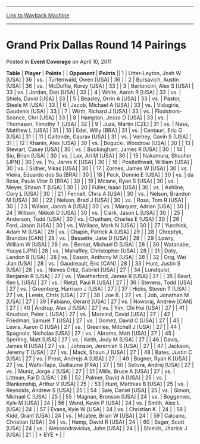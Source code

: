 
---
[Link to Wayback Machine](https://web.archive.org/web/20160804033945/http://magic.wizards.com/en/articles/archive/event-coverage/grand-prix-dallas-round-14-pairings-2011-04-10)

[_metadata_:description]:- "TablePlayerPoints"
[_metadata_:generator]:- "Drupal 7 (http://drupal.org)"
[_metadata_:node]:- "451351"
[_metadata_:publish_date]:- "2011-04-10"
[_metadata_:source]:- "div-main-content"
[_metadata_:title]:- "Grand Prix Dallas Round 14 Pairings"
[_metadata_:wayback_capture_timestamp]:- "2016-08-04 03:39:45"
[_metadata_:wayback_raw_url]:- "https://web.archive.org/web/20160804033945id_/http://magic.wizards.com/en/articles/archive/event-coverage/grand-prix-dallas-round-14-pairings-2011-04-10"
[_metadata_:wayback_url]:- "http://magic.wizards.com/en/articles/archive/event-coverage/grand-prix-dallas-round-14-pairings-2011-04-10"
---


Grand Prix Dallas Round 14 Pairings
===================================



 Posted in **Event Coverage**
 on April 10, 2011 












 **Table** | **Player** | **Points** |  | **Opponent** | **Points** ||  1 | Utter-Leyton, Josh W [USA] |  36 | vs. | Turtenwald, Owen [USA] |  36 |
|  2 | Bursavich, Austin [USA] |  36 | vs. | McDuffie, Korey [USA] |  33 |
|  3 | Bertoncini, Alex S [USA] |  33 | vs. | Jordan, Dan [USA] |  33 |
|  4 | White, Aaron R [USA] |  33 | vs. | Shiels, David [USA] |  33 |
|  5 | Beasley, Orrin A [USA] |  33 | vs. | Pastor, Steele M [USA] |  33 |
|  6 | Jacob, Michael A [USA] |  33 | vs. | Vidugiris, Gaudenis [USA] |  33 |
|  7 | Wirth, Richard J [USA] |  33 | vs. | Flodstrom-Sconce, Chri [USA] |  33 |
|  8 | Hampton, Jesse D [USA] |  33 | vs. | Thomason, Timothy T [USA] |  32 |
|  9 | Juza, Martin [CZE] |  31 | vs. | Nass, Matthew L [USA] |  31 |
|  10 | Edel, Willy [BRA] |  31 | vs. | Centauri, Eric O [USA] |  31 |
|  11 | Gaitonde, Gaurav [USA] |  31 | vs. | Verhey, Gavin S [USA] |  31 |
|  12 | Khanin, Alex [USA] |  30 | vs. | Bogucki, Woodrow [USA] |  30 |
|  13 | Stewart, Casey [USA] |  30 | vs. | Buckingham, James R [USA] |  30 |
|  14 | Siu, Brian [USA] |  30 | vs. | Lax, Ari M [USA] |  30 |
|  15 | Nakamura, Shuuhei [JPN] |  30 | vs. | Yu, Jarvis K [USA] |  30 |
|  16 | Postlethwait, William [USA] |  30 | vs. | Sidher, Vikas [USA] |  30 |
|  17 | Zornes, James W [USA] |  30 | vs. | Vieira, Eduardo dos Sa [BRA] |  30 |
|  18 | Peck, Donnie E [USA] |  30 | vs. | da Rosa, Paulo Vitor D [BRA] |  30 |
|  19 | Mclane, Ryan S [USA] |  30 | vs. | Meyer, Shawn T [USA] |  30 |
|  20 | Fuller, Isaac [USA] |  30 | vs. | Ashline, Cory L [USA] |  30 |
|  21 | Fennell, Chris A [USA] |  30 | vs. | Nelson, Brandon M [USA] |  30 |
|  22 | Nelson, Brad J [USA] |  30 | vs. | Ross, Tom R [USA] |  30 |
|  23 | Wilson, Jacob A [USA] |  30 | vs. | Marquez, Adrian [USA] |  30 |
|  24 | Willson, Nikkoli D [USA] |  30 | vs. | Clark, Jason L [USA] |  30 |
|  25 | Anderson, Todd [USA] |  30 | vs. | Chatham, Charles E [USA] |  30 |
|  26 | Ford, Jason [USA] |  30 | vs. | Wallace, Mark N [USA] |  30 |
|  27 | Yurchick, Adam M [USA] |  29 | vs. | Chapin, Patrick A [USA] |  29 |
|  28 | Chreptyk, Brandon [CAN] |  28 | vs. | Bessette, Jake D [USA] |  28 |
|  29 | Lowry, William W [USA] |  28 | vs. | Bernat, Michael D [USA] |  28 |
|  30 | Watanabe, Yuuya [JPN] |  28 | vs. | Mahaffey, Christopher [USA] |  28 |
|  31 | Doty, Landon B [USA] |  28 | vs. | Eason, Anthony M [USA] |  28 |
|  32 | Ong, Wei Jian [USA] |  28 | vs. | Gaudreault, Eric [CAN] |  28 |
|  33 | Hunt, Justin S [USA] |  28 | vs. | Nieves Ortiz, Gabriel [USA] |  27 |
|  34 | Lundquist, Benjamin R [USA] |  27 | vs. | Weatherford, James R [USA] |  27 |
|  35 | Bearl, Ken L [USA] |  27 | vs. | Rietzl, Paul R [USA] |  27 |
|  36 | Stevens, Todd [USA] |  27 | vs. | Greenberg, Harrison J [USA] |  27 |
|  37 | Hicks, Steven T [USA] |  27 | vs. | Lewis, Chris [USA] |  27 |
|  38 | Joe B. |  27 | vs. | Job, Jonathan M [USA] |  27 |
|  39 | Fabiano, Gerard [USA] |  27 | vs. | Noworaj, Andrew [CAN] |  27 |
|  40 | Andrup, Alex J [USA] |  27 | vs. | Yim, Chi Hoi [USA] |  27 |
|  41 | Knudson, Peter L [USA] |  27 | vs. | Moreind, David [USA] |  27 |
|  42 | Friedman, Samuel T [USA] |  27 | vs. | Gomez, David C [USA] |  27 |
|  43 | Lewis, Aaron C [USA] |  27 | vs. | Greenlee, Mitchell J [USA] |  27 |
|  44 | Spagnolo, Nicholas [USA] |  27 | vs. | Abrams, Matt [USA] |  27 |
|  45 | Sperling, Matt [USA] |  27 | vs. | Keith, Jody M [USA] |  27 |
|  46 | Davis, James R [USA] |  27 | vs. | Johnson, Jeremiah S [USA] |  27 |
|  47 | Jackson, Jeremy T [USA] |  27 | vs. | Mack, Shaun J [USA] |  27 |
|  48 | Bates, Justin C [USA] |  27 | vs. | Prost, Andrejs A [USA] |  27 |
|  49 | Bogner, Ryan K [USA] |  27 | vs. | Wafo-Tapa, Guillaume [FRA] |  27 |
|  50 | Selivra, Andrej [USA] |  27 | vs. | Muniz, Jorge J [USA] |  27 |
|  51 | Mills, Bruce A [USA] |  27 | vs. | Littman, Fai D [USA] |  26 |
|  52 | Palmer, David A [USA] |  25 | vs. | Blankenship, Arthur V [USA] |  25 |
|  53 | Hunt, Matthias B [USA] |  25 | vs. | Reynolds, Andrew S [USA] |  25 |
|  54 | Sale, Daniel [USA] |  25 | vs. | Simon, Michael C [USA] |  25 |
|  55 | Magnan, Bronson [USA] |  24 | vs. | Boggemes, Kyle M [USA] |  24 |
|  56 | Wand, Kevin P [USA] |  24 | vs. | Smith, Alex L [USA] |  24 |
|  57 | Evans, Kyle W [USA] |  24 | vs. | Christian K. |  24 |
|  58 | Kidd, Grant [USA] |  24 | vs. | Mcatee, Brian W [USA] |  24 |
|  59 | Calcano, Christian [USA] |  24 | vs. | Hamp, David R [USA] |  24 |
|  60 | Sager, Scott [USA] |  24 | vs. | Aleksandravicius, John [USA] |  24 |
|  | Shields, Jharick J [USA] |  21 |  | \* BYE \* |  |







